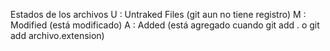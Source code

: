 Estados de los archivos
U : Untraked Files  (git aun no tiene registro)
M : Modified (está modificado)
A : Added (está agregado cuando git add . o git add archivo.extension)